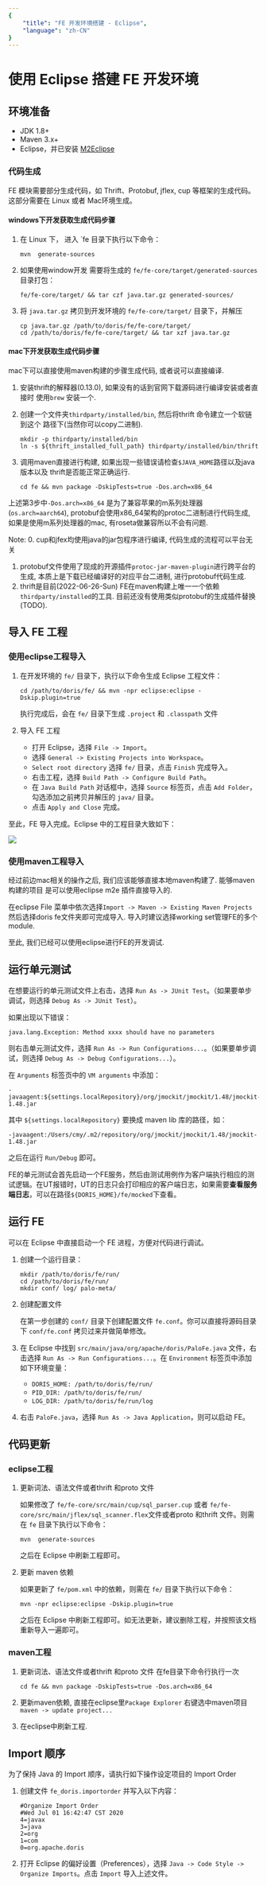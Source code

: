 ```yaml
---
{
    "title": "FE 开发环境搭建 - Eclipse",
    "language": "zh-CN"
}
---
```


<!-- 
Licensed to the Apache Software Foundation (ASF) under one
or more contributor license agreements.  See the NOTICE file
distributed with this work for additional information
regarding copyright ownership.  The ASF licenses this file
to you under the Apache License, Version 2.0 (the
"License"); you may not use this file except in compliance
with the License.  You may obtain a copy of the License at

  http://www.apache.org/licenses/LICENSE-2.0

Unless required by applicable law or agreed to in writing,
software distributed under the License is distributed on an
"AS IS" BASIS, WITHOUT WARRANTIES OR CONDITIONS OF ANY
KIND, either express or implied.  See the License for the
specific language governing permissions and limitations
under the License.
-->

# 使用 Eclipse 搭建 FE 开发环境

## 环境准备

* JDK 1.8+
* Maven 3.x+
* Eclipse，并已安装 [M2Eclipse](http://www.eclipse.org/m2e/)

### 代码生成

FE 模块需要部分生成代码，如 Thrift、Protobuf, jflex, cup 等框架的生成代码。这部分需要在 Linux 或者 Mac环境生成。

#### windows下开发获取生成代码步骤

1. 在 Linux 下， 进入 `fe 目录下执行以下命令：

   ```
   mvn  generate-sources
   ```

2. 如果使用window开发 需要将生成的 `fe/fe-core/target/generated-sources` 目录打包：

    `fe/fe-core/target/ && tar czf java.tar.gz generated-sources/`

3. 将 `java.tar.gz` 拷贝到开发环境的 `fe/fe-core/target/` 目录下，并解压

    ```
    cp java.tar.gz /path/to/doris/fe/fe-core/target/
    cd /path/to/doris/fe/fe-core/target/ && tar xzf java.tar.gz
    ```

#### mac下开发获取生成代码步骤

mac下可以直接使用maven构建的步骤生成代码, 或者说可以直接编译. 

1. 安装thrift的解释器(0.13.0), 如果没有的话到官网下载源码进行编译安装或者直接时
	 使用`brew` 安装一个.

2. 创建一个文件夹`thirdparty/installed/bin`, 然后将thrift 命令建立一个软链到这个
	 路径下(当然你可以copy二进制).

	```
	mkdir -p thirdparty/installed/bin
	ln -s ${thrift_installed_full_path} thirdparty/installed/bin/thrift
	```

3. 调用maven直接进行构建, 如果出现一些错误请检查`$JAVA_HOME`路径以及java版本以及
	 thrift是否能正常正确运行.

	```
	cd fe && mvn package -DskipTests=true -Dos.arch=x86_64
	```

上述第3步中`-Dos.arch=x86_64` 是为了兼容苹果的m系列处理器(`os.arch=aarch64`),
protobuf会使用x86_64架构的protoc二进制进行代码生成, 如果是使用m系列处理器的mac,
有roseta做兼容所以不会有问题.

Note: 
0. cup和jfex均使用java的jar包程序进行编译, 代码生成的流程可以平台无关
1. protobuf文件使用了现成的开源插件`protoc-jar-maven-plugin`进行跨平台的生成,
	 本质上是下载已经编译好的对应平台二进制, 进行protobuf代码生成.
2. thrift是目前(2022-06-26-Sun) FE在maven构建上唯一一个依赖
	 `thirdparty/installed`的工具. 目前还没有使用类似protobuf的生成插件替换(TODO).

## 导入 FE 工程

### 使用eclipse工程导入

1. 在开发环境的 `fe/` 目录下，执行以下命令生成 Eclipse 工程文件：

    `cd /path/to/doris/fe/ && mvn -npr eclipse:eclipse -Dskip.plugin=true`

    执行完成后，会在 `fe/` 目录下生成 `.project` 和 `.classpath` 文件

2. 导入 FE 工程

    * 打开 Eclipse，选择 `File -> Import`。
    * 选择 `General -> Existing Projects into Workspace`。
    * `Select root directory` 选择 `fe/` 目录，点击 `Finish` 完成导入。
    * 右击工程，选择 `Build Path -> Configure Build Path`。
    * 在 `Java Build Path` 对话框中，选择 `Source` 标签页，点击 `Add Folder`，勾选添加之前拷贝并解压的 `java/` 目录。
    * 点击 `Apply and Close` 完成。


至此，FE 导入完成。Eclipse 中的工程目录大致如下：

![](../../../images/eclipse-import-fe-project-1.png)


### 使用maven工程导入

经过前边mac相关的操作之后, 我们应该能够直接本地maven构建了. 能够maven构建的项目
是可以使用eclipse m2e 插件直接导入的.

在eclipse File 菜单中依次选择`Import -> Maven -> Existing Maven Projects`
然后选择doris fe文件夹即可完成导入. 导入时建议选择working set管理FE的多个module.

至此, 我们已经可以使用eclipse进行FE的开发调试.

## 运行单元测试

在想要运行的单元测试文件上右击，选择 `Run As -> JUnit Test`。（如果要单步调试，则选择 `Debug As -> JUnit Test`）。

如果出现以下错误：

```
java.lang.Exception: Method xxxx should have no parameters
```

则右击单元测试文件，选择 `Run As -> Run Configurations...`。（如果要单步调试，则选择 `Debug As -> Debug Configurations...`）。

在 `Arguments` 标签页中的 `VM arguments` 中添加：

```
-javaagent:${settings.localRepository}/org/jmockit/jmockit/1.48/jmockit-1.48.jar
```

其中 `${settings.localRepository}` 要换成 maven lib 库的路径，如：

```
-javaagent:/Users/cmy/.m2/repository/org/jmockit/jmockit/1.48/jmockit-1.48.jar
```

之后在运行 `Run/Debug` 即可。

FE的单元测试会首先启动一个FE服务，然后由测试用例作为客户端执行相应的测试逻辑。在UT报错时，UT的日志只会打印相应的客户端日志，如果需要**查看服务端日志**，可以在路径`${DORIS_HOME}/fe/mocked`下查看。

## 运行 FE

可以在 Eclipse 中直接启动一个 FE 进程，方便对代码进行调试。

1. 创建一个运行目录：

    ```
    mkdir /path/to/doris/fe/run/
    cd /path/to/doris/fe/run/
    mkdir conf/ log/ palo-meta/
    ```
    
2. 创建配置文件
    
    在第一步创建的 `conf/` 目录下创建配置文件 `fe.conf`。你可以直接将源码目录下 `conf/fe.conf` 拷贝过来并做简单修改。
    
3. 在 Eclipse 中找到 `src/main/java/org/apache/doris/PaloFe.java` 文件，右击选择 `Run As -> Run Configurations...`。在 `Environment` 标签页中添加如下环境变量：

    * `DORIS_HOME: /path/to/doris/fe/run/`
    * `PID_DIR: /path/to/doris/fe/run/`
    * `LOG_DIR: /path/to/doris/fe/run/log`

4. 右击 `PaloFe.java`，选择 `Run As -> Java Application`，则可以启动 FE。

## 代码更新

### eclipse工程

1. 更新词法、语法文件或者thrift 和proto 文件

    如果修改了 `fe/fe-core/src/main/cup/sql_parser.cup` 或者 `fe/fe-core/src/main/jflex/sql_scanner.flex`文件或者proto 和thrift 文件。则需在 `fe` 目录下执行以下命令：
    
    ```
    mvn  generate-sources
    ```
    
    之后在 Eclipse 中刷新工程即可。
    
2. 更新 maven 依赖

    如果更新了 `fe/pom.xml` 中的依赖，则需在 `fe/` 目录下执行以下命令：

    `mvn -npr eclipse:eclipse -Dskip.plugin=true`
    
    之后在 Eclipse 中刷新工程即可。如无法更新，建议删除工程，并按照该文档重新导入一遍即可。

### maven工程

1. 更新词法、语法文件或者thrift 和proto 文件 在fe目录下命令行执行一次
	```
	cd fe && mvn package -DskipTests=true -Dos.arch=x86_64
	```
2. 更新maven依赖, 直接在eclipse里`Package Explorer` 右键选中maven项目
	 `maven -> update project...`

3. 在eclipse中刷新工程.

## Import 顺序

为了保持 Java 的 Import 顺序，请执行如下操作设定项目的 Import Order

1. 创建文件 `fe_doris.importorder` 并写入以下内容：

    ```
    #Organize Import Order
    #Wed Jul 01 16:42:47 CST 2020
    4=javax
    3=java
    2=org
    1=com
    0=org.apache.doris
    ```

2. 打开 Eclipse 的偏好设置（Preferences），选择 `Java -> Code Style -> Organize Imports`。点击 `Import` 导入上述文件。
